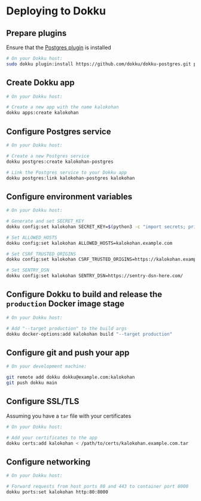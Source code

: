 # Deploying to Dokku

## Prepare plugins

Ensure that the [Postgres plugin](https://github.com/dokku/dokku-postgres) is installed

```bash
# On your Dokku host:
sudo dokku plugin:install https://github.com/dokku/dokku-postgres.git postgres
```

## Create Dokku app

```bash
# On your Dokku host:

# Create a new app with the name kalokohan
dokku apps:create kalokohan
```

## Configure Postgres service

```bash
# On your Dokku host:

# Create a new Postgres service
dokku postgres:create kalokohan-postgres

# Link the Postgres service to your Dokku app
dokku postgres:link kalokohan-postgres kalokohan
```

## Configure environment variables

```bash
# On your Dokku host:

# Generate and set SECRET_KEY
dokku config:set kalokohan SECRET_KEY=$(python3 -c "import secrets; print(''.join(secrets.choice([chr(i) for i in range(0x21, 0x7F)]) for i in range(60)));")

# Set ALLOWED_HOSTS
dokku config:set kalokohan ALLOWED_HOSTS=kalokohan.example.com

# Set CSRF_TRUSTED_ORIGINS
dokku config:set kalokohan CSRF_TRUSTED_ORIGINS=https://kalokohan.example.com

# Set SENTRY_DSN
dokku config:set kalokohan SENTRY_DSN=https://sentry-dsn-here.com/
```

## Configure Dokku to build and release the `production` Docker image stage

```bash
# On your Dokku host:

# Add "--target production" to the build args
dokku docker-options:add kalokohan build "--target production"
```

## Configure git and push your app

```bash
# On your development machine:

git remote add dokku dokku@example.com:kalokohan
git push dokku main
```

## Configure SSL/TLS

Assuming you have a `tar` file with your certificates

```bash
# On your Dokku host:

# Add your certificates to the app
dokku certs:add kalokohan < /path/to/certs/kalokohan.example.com.tar
```

## Configure networking

```bash
# On your Dokku host:

# Forward requests from host ports 80 and 443 to container port 8000
dokku ports:set kalokohan http:80:8000
```
